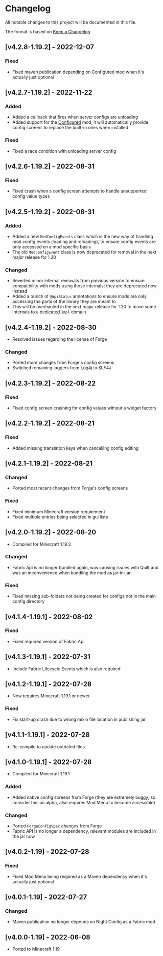# Changelog
All notable changes to this project will be documented in this file.

The format is based on [Keep a Changelog].

## [v4.2.8-1.19.2] - 2022-12-07
### Fixed
- Fixed maven publication depending on Configured mod when it's actually just optional

## [v4.2.7-1.19.2] - 2022-11-22
### Added
- Added a callback that fires when server configs are unloading 
- Added support for the [Configured] mod, it will automatically provide config screens to replace the built-in ones when installed
### Fixed
- Fixed a race condition with unloading server config

## [v4.2.6-1.19.2] - 2022-08-31
### Fixed
- Fixed crash when a config screen attempts to handle unsupported config value types

## [v4.2.5-1.19.2] - 2022-08-31
### Added
- Added a new `ModConfigEvents` class which is the new way of handling mod config events (loading and reloading), to ensure config events are only accessed on a mod specific basis
- The old `ModConfigEvent` class is now deprecated for removal in the next major release for 1.20
### Changed
- Reverted minor internal removals from previous version to ensure compatibility with mods using those internals; they are deprecated now instead
- Added a bunch of `@ApiStatus` annotations to ensure mods are only accessing the parts of the library they are meant to
- This will be overhauled in the next major release for 1.20 to move some internals to a dedicated `impl` domain

## [v4.2.4-1.19.2] - 2022-08-30
- Resolved issues regarding the license of Forge
### Changed
- Ported more changes from Forge's config screens
- Switched remaining loggers from Log4j to SLF4J

## [v4.2.3-1.19.2] - 2022-08-22
### Fixed
- Fixed config screen crashing for config values without a widget factory

## [v4.2.2-1.19.2] - 2022-08-21
### Fixed
- Added missing translation keys when cancelling config editing

## [v4.2.1-1.19.2] - 2022-08-21
### Changed
- Ported most recent changes from Forge's config screens
### Fixed
- Fixed minimum Minecraft version requirement
- Fixed multiple entries being selected in gui lists

## [v4.2.0-1.19.2] - 2022-08-20
- Compiled for Minecraft 1.19.2
### Changed
- Fabric Api is no longer bundled again, was causing issues with Quilt and was an inconvenience when bundling the mod as jar-in-jar
### Fixed
- Fixed missing sub-folders not being created for configs not in the main config directory

## [v4.1.4-1.19.1] - 2022-08-02
### Fixed
- Fixed required version of Fabric Api

## [v4.1.3-1.19.1] - 2022-07-31
- Include Fabric Lifecycle Events which is also required

## [v4.1.2-1.19.1] - 2022-07-28
- Now requires Minecraft 1.19.1 or newer
### Fixed
- Fix start-up crash due to wrong mixin file location in publishing jar

## [v4.1.1-1.19.1] - 2022-07-28
- Re-compile to update outdated files

## [v4.1.0-1.19.1] - 2022-07-28
- Compiled for Minecraft 1.19.1
### Added
- Added native config screens from Forge (they are extremely buggy, so consider this an alpha, also requires Mod Menu to become accessible)
### Changed
- Ported `ForgeConfigSpec` changes from Forge
- Fabric API is no longer a dependency, relevant modules are included in the jar now

## [v4.0.2-1.19] - 2022-07-28
### Fixed
- Fixed Mod Menu being required as a Maven dependency when it's actually just optional

## [v4.0.1-1.19] - 2022-07-27
### Changed
- Maven publication no longer depends on Night Config as a Fabric mod

## [v4.0.0-1.19] - 2022-06-08
- Ported to Minecraft 1.19

[Keep a Changelog]: https://keepachangelog.com/en/1.0.0/
[Configured]: https://www.curseforge.com/minecraft/mc-mods/configured-fabric